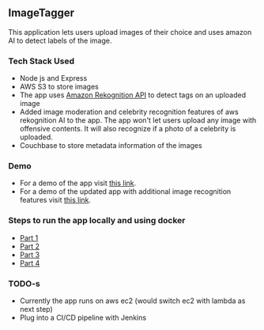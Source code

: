 ## ImageTagger
This application lets users upload images of their choice and uses amazon AI to detect labels of the image.

### Tech Stack Used
- Node js and Express
- AWS S3 to store images
- The app uses [Amazon Rekognition API](https://aws.amazon.com/rekognition/) to detect tags on an uploaded image
- Added image moderation and celebrity recognition features of aws rekognition AI to the app. The app won't let users upload any
  image with offensive contents. It will also recognize if a photo of a celebrity is uploaded.
- Couchbase to store metadata information of the images

### Demo
- For a demo of the app visit [this link](https://vimeo.com/218099240).
- For a demo of the updated app with additional image recognition features visit [this link](https://vimeo.com/222643872).

### Steps to run the app locally and using docker
- [Part 1](https://docs.google.com/document/d/1nEnvs3dtn5njKPd5GlBOWjxfduV4Vwuh0AdIrRDZrGM/edit?usp=sharing)
- [Part 2](https://docs.google.com/document/d/1A1rsmNo4YKKpA9cB9Qy3azztWTriTNm3szqVzRDftMg/edit?usp=sharing)
- [Part 3](https://docs.google.com/document/d/18u_NeoQyhS2VHg5tzt-SdauhxFU6TF-SOahTGJXyh5s/edit?usp=sharing)
- [Part 4](https://docs.google.com/document/d/1Nxxwiz9iEjFBN-BpAjh2szdHJ-VNpN_X6WOfOIRJ7KU/edit?usp=sharing)

### TODO-s
- Currently the app runs on aws ec2 (would switch ec2 with lambda as next step)
- Plug into a CI/CD pipeline with Jenkins

